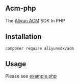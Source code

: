 ## Acm-php
The [Aliyun ACM](https://www.aliyun.com/product/acm) SDK In PHP

## Installation
`composer require aliyunsdk/acm`

## Usage

Please see [example.php](./demo/example.php)
